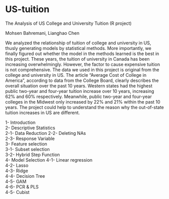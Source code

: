 # US-tuition
The Analysis of US College and University Tuition (R project)

Mohsen Bahremani, Lianghao Chen 

We analyzed the relationship of tuition of college and university in US, thusly generating models by statistical methods. More importantly, we finally figured out whether the model in the methods learned is the best in this project.
These years, the tuition of university in Canada has been increasing overwhelmingly. However, the factor to cause expensive tuition is not comprehensive. The data we used in this project is original from the college and university in US. The article “Average Cost of College in America”, according to data from the College Board, clearly describes the overall situation over the past 10 years. Western states had the highest public two-year and four-year tuition increase over 10 years, increasing 62% and 60% respectively. Meanwhile, public two-year and four-year colleges in the Midwest only increased by 22% and 21% within the past 10 years. The project could help to understand the reason why the out-of-state tuition increases in US are different. 

1-	Introduction	
2-	Descriptive Statistics	
2-1- Data Reduction	
2-2- Deleting NAs	
2-3- Response Variable	
3-	Feature selection	
3-1- Subset selection	
3-2- Hybrid Step Function	
4-	Model Selection	
4-1- Linear regression	
4-2- Lasso	
4-3- Ridge	
4-4- Decision Tree	
4-5- GAM	
4-6- PCR & PLS	
4-5- Cubist	


